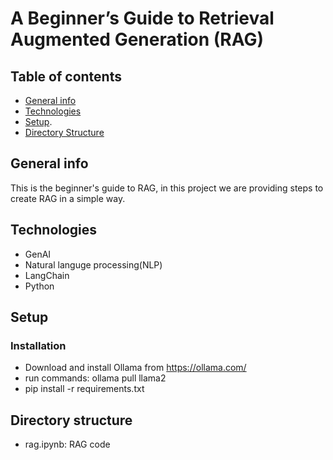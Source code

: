 # A Beginner’s Guide to Retrieval Augmented Generation (RAG) 

## Table of contents
* [General info](#general-info)
* [Technologies](#technologies)
* [Setup](#setup).
* [Directory Structure](#directory-structure)

## General info
This is the beginner's guide to RAG, in this project we are providing steps to create RAG in a simple way.

## Technologies
* GenAI
* Natural languge processing(NLP)
* LangChain
* Python

## Setup
### Installation 
* Download and install Ollama from https://ollama.com/
* run commands: 
    ollama pull llama2
* pip install -r requirements.txt

## Directory structure
* rag.ipynb: RAG code